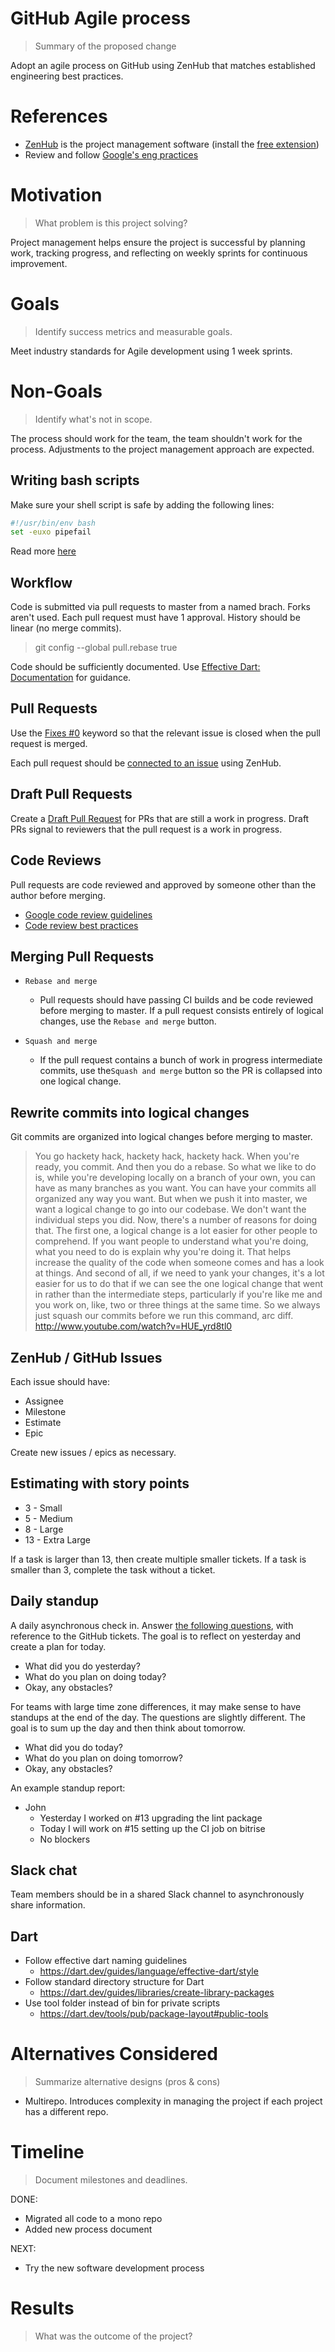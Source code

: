 # GitHub Agile process

> Summary of the proposed change

Adopt an agile process on GitHub using ZenHub that matches established engineering best practices.

# References

- [ZenHub](https://www.zenhub.com/) is the project management software (install the [free extension](https://www.zenhub.com/extension))
- Review and follow [Google's eng practices](https://google.github.io/eng-practices/)

# Motivation

> What problem is this project solving?

Project management helps ensure the project is successful by planning work, tracking progress, and reflecting on weekly sprints for continuous improvement.

# Goals

> Identify success metrics and measurable goals.

Meet industry standards for Agile development using 1 week sprints.

# Non-Goals

> Identify what's not in scope.

The process should work for the team, the team shouldn't work for the process. Adjustments to the project management approach are expected.

## Writing bash scripts

Make sure your shell script is safe by adding the following lines: 
```bash
#!/usr/bin/env bash
set -euxo pipefail
```

Read more [here](https://vaneyckt.io/posts/safer_bash_scripts_with_set_euxo_pipefail/)

## Workflow

Code is submitted via pull requests to master from a named brach. Forks aren't used. Each pull request must have 1 approval. History should be linear (no merge commits).
> git config --global pull.rebase true
  
Code should be sufficiently documented. Use [Effective Dart: Documentation](https://dart.dev/guides/language/effective-dart/documentation) for guidance.

## Pull Requests

Use the [Fixes #0](https://help.github.com/en/github/managing-your-work-on-github/closing-issues-using-keywords) keyword so that the relevant issue is closed when the pull request is merged.

Each pull request should be [connected to an issue](https://help.zenhub.com/support/solutions/articles/43000010350-connecting-pull-requests-to-github-issues) using ZenHub.

## Draft Pull Requests

Create a [Draft Pull Request](https://help.github.com/en/github/collaborating-with-issues-and-pull-requests/creating-a-pull-request) for PRs that are still a work in progress. Draft PRs signal to reviewers that the pull request is a work in progress.

## Code Reviews

Pull requests are code reviewed and approved by someone other than the author before merging.

- [Google code review guidelines](https://google.github.io/eng-practices/review/reviewer/)
- [Code review best practices](https://medium.com/@schrockn/on-code-reviews-b1c7c94d868c)

## Merging Pull Requests

* `Rebase and merge`
  * Pull requests should have passing CI builds and be code reviewed before merging to master. If a pull request consists entirely of logical changes, use the `Rebase and merge` button. 

* `Squash and merge`
  * If the pull request contains a bunch of work in progress intermediate commits, use the`Squash and merge` button so the PR is collapsed into one logical change.

## Rewrite commits into logical changes

Git commits are organized into logical changes before merging to master.

> You go hackety hack, hackety hack, hackety hack. When you're ready, you commit. And then you do a rebase. So what we like to do is, while you're developing locally on a branch of your own, you can have as many branches as you want. You can have your commits all organized any way you want. But when we push it into master, we want a logical change to go into our codebase. We don't want the individual steps you did. Now, there's a number of reasons for doing that. The first one, a logical change is a lot easier for other people to comprehend. If you want people to understand what you're doing, what you need to do is explain why you're doing it. That helps increase the quality of the code when someone comes and has a look at things. And second of all, if we need to yank your changes, it's a lot easier for us to do that if we can see the one logical change that went in rather than the intermediate steps, particularly if you're like me and you work on, like, two or three things at the same time. So we always just squash our commits before we run this command, arc diff.  
> http://www.youtube.com/watch?v=HUE_yrd8tl0

## ZenHub / GitHub Issues

Each issue should have:

* Assignee
* Milestone
* Estimate
* Epic

Create new issues / epics as necessary.

## Estimating with story points

* 3 - Small
* 5 - Medium
* 8 - Large
* 13 - Extra Large

If a task is larger than 13, then create multiple smaller tickets. If a task is smaller than 3, complete the task without a ticket.

## Daily standup

A daily asynchronous check in. Answer [the following questions](https://support.standuply.com/article/97-how-to-customize-the-questions), with reference to the GitHub tickets. The goal is to reflect on yesterday and create a plan for today.

* What did you do yesterday?
* What do you plan on doing today?
* Okay, any obstacles? 

For teams with large time zone differences, it may make sense to have standups at the end of the day. The questions are slightly different. The goal is to sum up the day and then think about tomorrow.

* What did you do today?
* What do you plan on doing tomorrow?
* Okay, any obstacles? 

An example standup report:

* John
  * Yesterday I worked on #13 upgrading the lint package
  * Today I will work on #15 setting up the CI job on bitrise
  * No blockers

## Slack chat

Team members should be in a shared Slack channel to asynchronously share information.

## Dart

- Follow effective dart naming guidelines
  - https://dart.dev/guides/language/effective-dart/style
- Follow standard directory structure for Dart
  - https://dart.dev/guides/libraries/create-library-packages
- Use tool folder instead of bin for private scripts
  - https://dart.dev/tools/pub/package-layout#public-tools

# Alternatives Considered

> Summarize alternative designs (pros & cons)

- Multirepo. Introduces complexity in managing the project if each project has a different repo.

# Timeline

> Document milestones and deadlines.

DONE:

  - Migrated all code to a mono repo
  - Added new process document

NEXT:

  - Try the new software development process
  
# Results

> What was the outcome of the project?
